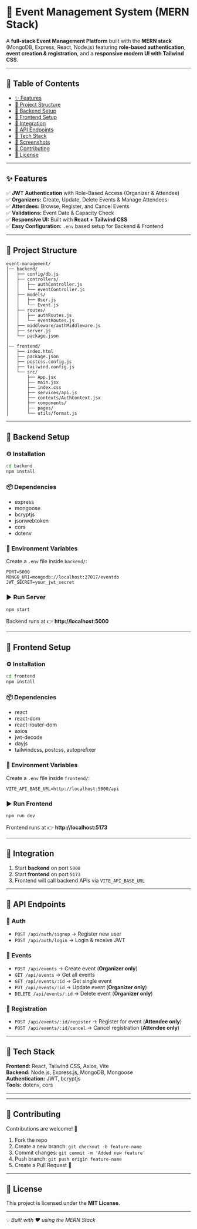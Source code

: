 # 🎉 Event Management System (MERN Stack)

A **full-stack Event Management Platform** built with the **MERN stack** (MongoDB, Express, React, Node.js) featuring **role-based authentication**, **event creation & registration**, and a **responsive modern UI with Tailwind CSS**.

---

## 📌 Table of Contents
- [✨ Features](#-features)
- [📂 Project Structure](#-project-structure)
- [🔧 Backend Setup](#-backend-setup)
- [🎨 Frontend Setup](#-frontend-setup)
- [🔗 Integration](#-integration)
- [📡 API Endpoints](#-api-endpoints)
- [🚀 Tech Stack](#-tech-stack)
- [📸 Screenshots](#-screenshots)
- [🙌 Contributing](#-contributing)
- [📜 License](#-license)

---

## ✨ Features
✅ **JWT Authentication** with Role-Based Access (Organizer & Attendee)  
✅ **Organizers:** Create, Update, Delete Events & Manage Attendees  
✅ **Attendees:** Browse, Register, and Cancel Events  
✅ **Validations:** Event Date & Capacity Check  
✅ **Responsive UI:** Built with **React + Tailwind CSS**  
✅ **Easy Configuration:** `.env` based setup for Backend & Frontend  

---

## 📂 Project Structure
```
event-management/
│── backend/
│   ├── config/db.js
│   ├── controllers/
│   │   ├── authController.js
│   │   └── eventController.js
│   ├── models/
│   │   ├── User.js
│   │   └── Event.js
│   ├── routes/
│   │   ├── authRoutes.js
│   │   └── eventRoutes.js
│   ├── middleware/authMiddleware.js
│   ├── server.js
│   └── package.json
│
│── frontend/
│   ├── index.html
│   ├── package.json
│   ├── postcss.config.js
│   ├── tailwind.config.js
│   └── src/
│       ├── App.jsx
│       ├── main.jsx
│       ├── index.css
│       ├── services/api.js
│       ├── contexts/AuthContext.jsx
│       ├── components/
│       ├── pages/
│       └── utils/format.js
```

---

## 🔧 Backend Setup
### ⚙️ Installation
```bash
cd backend
npm install
```

### 📦 Dependencies
- express  
- mongoose  
- bcryptjs  
- jsonwebtoken  
- cors  
- dotenv  

### 🔑 Environment Variables
Create a `.env` file inside `backend/`:
```env
PORT=5000
MONGO_URI=mongodb://localhost:27017/eventdb
JWT_SECRET=your_jwt_secret
```

### ▶️ Run Server
```bash
npm start
```
Backend runs at 👉 **http://localhost:5000**

---

## 🎨 Frontend Setup
### ⚙️ Installation
```bash
cd frontend
npm install
```

### 📦 Dependencies
- react  
- react-dom  
- react-router-dom  
- axios  
- jwt-decode  
- dayjs  
- tailwindcss, postcss, autoprefixer  

### 🔑 Environment Variables
Create a `.env` file inside `frontend/`:
```env
VITE_API_BASE_URL=http://localhost:5000/api
```

### ▶️ Run Frontend
```bash
npm run dev
```
Frontend runs at 👉 **http://localhost:5173**

---

## 🔗 Integration
1. Start **backend** on port `5000`  
2. Start **frontend** on port `5173`  
3. Frontend will call backend APIs via `VITE_API_BASE_URL`

---

## 📡 API Endpoints

### 🔐 Auth
- `POST /api/auth/signup` → Register new user  
- `POST /api/auth/login` → Login & receive JWT  

### 📅 Events
- `POST /api/events` → Create event (**Organizer only**)  
- `GET /api/events` → Get all events  
- `GET /api/events/:id` → Get single event  
- `PUT /api/events/:id` → Update event (**Organizer only**)  
- `DELETE /api/events/:id` → Delete event (**Organizer only**)  

### 📝 Registration
- `POST /api/events/:id/register` → Register for event (**Attendee only**)  
- `POST /api/events/:id/cancel` → Cancel registration (**Attendee only**)  

---

## 🚀 Tech Stack
**Frontend:** React, Tailwind CSS, Axios, Vite  
**Backend:** Node.js, Express.js, MongoDB, Mongoose  
**Authentication:** JWT, bcryptjs  
**Tools:** dotenv, cors  

---


---

## 🙌 Contributing
Contributions are welcome! 🚀  
1. Fork the repo  
2. Create a new branch: `git checkout -b feature-name`  
3. Commit changes: `git commit -m 'Added new feature'`  
4. Push branch: `git push origin feature-name`  
5. Create a Pull Request 🎉  

---

## 📜 License
This project is licensed under the **MIT License**.

---

💡 *Built with ❤️ using the MERN Stack*
